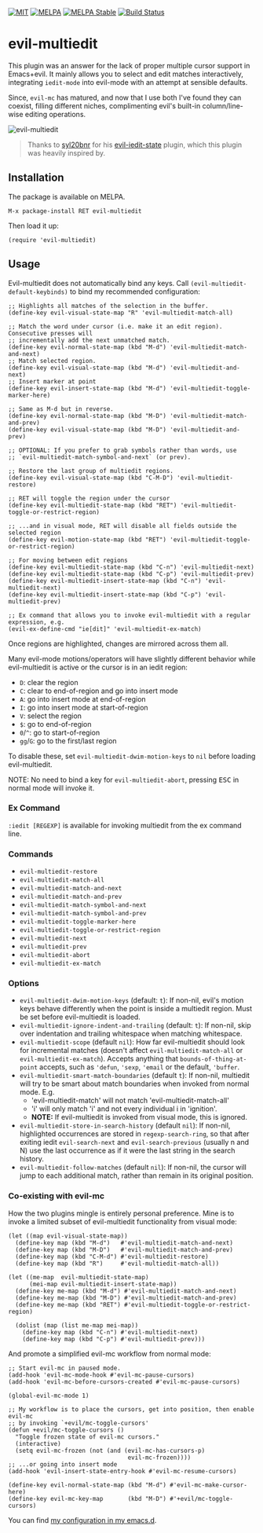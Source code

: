 [![MIT](https://img.shields.io/badge/license-MIT-green.svg)](./LICENSE)
[![MELPA](http://melpa.org/packages/evil-multiedit-badge.svg)](http://melpa.org/#/evil-multiedit)
[![MELPA Stable](http://stable.melpa.org/packages/evil-multiedit-badge.svg)](http://stable.melpa.org/#/evil-multiedit)
[![Build Status](https://travis-ci.org/hlissner/evil-multiedit.png?branch=master)](https://travis-ci.org/hlissner/evil-multiedit)

# evil-multiedit

This plugin was an answer for the lack of proper multiple cursor support in
Emacs+evil. It mainly allows you to select and edit matches interactively,
integrating `iedit-mode` into evil-mode with an attempt at sensible defaults.

Since, `evil-mc` has matured, and now that I use both I've found they can
coexist, filling different niches, complimenting evil's built-in
column/line-wise editing operations.

![evil-multiedit](../screenshots/main.gif?raw=true)

> Thanks to [syl20bnr] for his [evil-iedit-state] plugin, which this plugin was
> heavily inspired by.

## Installation

The package is available on MELPA.

`M-x package-install RET evil-multiedit`

Then load it up:

`(require 'evil-multiedit)`

## Usage

Evil-multiedit does not automatically bind any keys. Call
`(evil-multiedit-default-keybinds)` to bind my recommended configuration:

```elisp
;; Highlights all matches of the selection in the buffer.
(define-key evil-visual-state-map "R" 'evil-multiedit-match-all)

;; Match the word under cursor (i.e. make it an edit region). Consecutive presses will
;; incrementally add the next unmatched match.
(define-key evil-normal-state-map (kbd "M-d") 'evil-multiedit-match-and-next)
;; Match selected region.
(define-key evil-visual-state-map (kbd "M-d") 'evil-multiedit-and-next)
;; Insert marker at point
(define-key evil-insert-state-map (kbd "M-d") 'evil-multiedit-toggle-marker-here)

;; Same as M-d but in reverse.
(define-key evil-normal-state-map (kbd "M-D") 'evil-multiedit-match-and-prev)
(define-key evil-visual-state-map (kbd "M-D") 'evil-multiedit-and-prev)

;; OPTIONAL: If you prefer to grab symbols rather than words, use
;; `evil-multiedit-match-symbol-and-next` (or prev).

;; Restore the last group of multiedit regions.
(define-key evil-visual-state-map (kbd "C-M-D") 'evil-multiedit-restore)

;; RET will toggle the region under the cursor
(define-key evil-multiedit-state-map (kbd "RET") 'evil-multiedit-toggle-or-restrict-region)

;; ...and in visual mode, RET will disable all fields outside the selected region
(define-key evil-motion-state-map (kbd "RET") 'evil-multiedit-toggle-or-restrict-region)

;; For moving between edit regions
(define-key evil-multiedit-state-map (kbd "C-n") 'evil-multiedit-next)
(define-key evil-multiedit-state-map (kbd "C-p") 'evil-multiedit-prev)
(define-key evil-multiedit-insert-state-map (kbd "C-n") 'evil-multiedit-next)
(define-key evil-multiedit-insert-state-map (kbd "C-p") 'evil-multiedit-prev)

;; Ex command that allows you to invoke evil-multiedit with a regular expression, e.g.
(evil-ex-define-cmd "ie[dit]" 'evil-multiedit-ex-match)
```

Once regions are highlighted, changes are mirrored across them all.

Many evil-mode motions/operators will have slightly different behavior while
evil-multiedit is active or the cursor is in an iedit region:

* `D`: clear the region
* `C`: clear to end-of-region and go into insert mode
* `A`: go into insert mode at end-of-region
* `I`: go into insert mode at start-of-region
* `V`: select the region
* `$`: go to end-of-region
* `0`/`^`: go to start-of-region
* `gg`/`G`: go to the first/last region

To disable these, set `evil-multiedit-dwim-motion-keys` to `nil` before loading
evil-multiedit.

NOTE: No need to bind a key for `evil-multiedit-abort`, pressing <kbd>ESC</kbd>
in normal mode will invoke it.

### Ex Command

`:iedit [REGEXP]` is available for invoking multiedit from the ex command line.

### Commands

* `evil-multiedit-restore`
* `evil-multiedit-match-all`
* `evil-multiedit-match-and-next`
* `evil-multiedit-match-and-prev`
* `evil-multiedit-match-symbol-and-next`
* `evil-multiedit-match-symbol-and-prev`
* `evil-multiedit-toggle-marker-here`
* `evil-multiedit-toggle-or-restrict-region`
* `evil-multiedit-next`
* `evil-multiedit-prev`
* `evil-multiedit-abort`
* `evil-multiedit-ex-match`

### Options

* `evil-multiedit-dwim-motion-keys` (default: `t`): If non-nil, evil's motion
  keys behave differently when the point is inside a multiedit region. Must be
  set before evil-multiedit is loaded.
* `evil-multiedit-ignore-indent-and-trailing` (default: `t`): If non-nil, skip
  over indentation and trailing whitespace when matching whitespace.
* `evil-multiedit-scope` (default `nil`): How far evil-multiedit should look for
  incremental matches (doesn't affect `evil-multiedit-match-all` or
  `evil-multiedit-ex-match`). Accepts anything that `bounds-of-thing-at-point`
  accepts, such as `'defun`, `'sexp`, `'email` or the default, `'buffer`.
* `evil-multiedit-smart-match-boundaries` (default `t`): If non-nil, multiedit
  will try to be smart about match boundaries when invoked from normal mode.
  E.g.
  + 'evil-multiedit-match' will not match 'evil-multiedit-match-all'
  + 'i' will only match 'i' and not every individual i in 'ignition'.
  * **NOTE:** If evil-multiedit is invoked from visual mode, this is ignored.
* `evil-multiedit-store-in-search-history` (default `nil`): If non-nil,
  highlighted occurrences are stored in `regexp-search-ring`, so that after
  exiting iedit `evil-search-next` and `evil-search-previous` (usually n and N)
  use the last occurrence as if it were the last string in the search history.
* `evil-multiedit-follow-matches` (default `nil`): If non-nil, the cursor will
  jump to each additional match, rather than remain in its original position.

### Co-existing with evil-mc

How the two plugins mingle is entirely personal preference. Mine is to invoke a
limited subset of evil-multiedit functionality from visual mode:

```emacs-lisp
(let ((map evil-visual-state-map))
  (define-key map (kbd "M-d")   #'evil-multiedit-match-and-next)
  (define-key map (kbd "M-D")   #'evil-multiedit-match-and-prev)
  (define-key map (kbd "C-M-d") #'evil-multiedit-restore)
  (define-key map (kbd "R")     #'evil-multiedit-match-all))

(let ((me-map  evil-multiedit-state-map)
      (mei-map evil-multiedit-insert-state-map))
  (define-key me-map (kbd "M-d") #'evil-multiedit-match-and-next)
  (define-key me-map (kbd "M-D") #'evil-multiedit-match-and-prev)
  (define-key me-map (kbd "RET") #'evil-multiedit-toggle-or-restrict-region)

  (dolist (map (list me-map mei-map))
    (define-key map (kbd "C-n") #'evil-multiedit-next)
    (define-key map (kbd "C-p") #'evil-multiedit-prev)))
```

And promote a simplified evil-mc workflow from normal mode:

```emacs-lisp
;; Start evil-mc in paused mode.
(add-hook 'evil-mc-mode-hook #'evil-mc-pause-cursors)
(add-hook 'evil-mc-before-cursors-created #'evil-mc-pause-cursors)

(global-evil-mc-mode 1)

;; My workflow is to place the cursors, get into position, then enable evil-mc
;; by invoking `+evil/mc-toggle-cursors'
(defun +evil/mc-toggle-cursors ()
  "Toggle frozen state of evil-mc cursors."
  (interactive)
  (setq evil-mc-frozen (not (and (evil-mc-has-cursors-p)
                                  evil-mc-frozen))))
;; ...or going into insert mode
(add-hook 'evil-insert-state-entry-hook #'evil-mc-resume-cursors)

(define-key evil-normal-state-map (kbd "M-d") #'evil-mc-make-cursor-here)
(define-key evil-mc-key-map       (kbd "M-D") #'+evil/mc-toggle-cursors)
```

You can find [my configuration in my emacs.d](https://github.com/hlissner/.emacs.d/blob/master/modules/feature/evil/config.el#L319).


[evil-mode]: https://bitbucket.org/lyro/evil/wiki/Home
[vim-multiedit]: https://github.com/hlissner/vim-multiedit
[syl20bnr]: https://github.com/syl20bnr
[evil-iedit-state]: https://github.com/syl20bnr/evil-iedit-state
[emacs.d]: https://github.com/hlissner/.emacs.d
[evil-mc]: https://github.com/gabesoft/evil-mc
